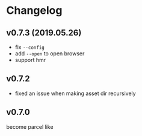 # Changelog

## v0.7.3 (2019.05.26)

- fix `--config`
- add `--open` to open browser
- support hmr

## v0.7.2

- fixed an issue when making asset dir recursively

## v0.7.0

become parcel like
